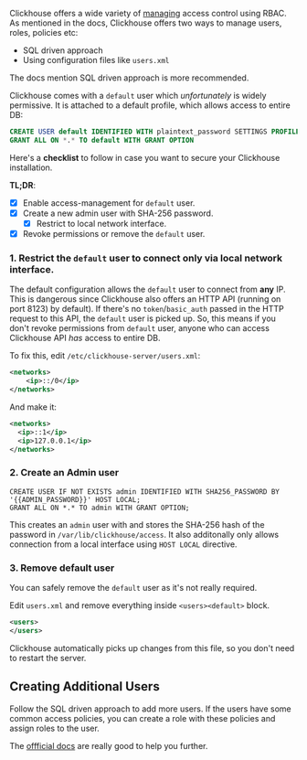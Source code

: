Clickhouse offers a wide variety of [managing](https://clickhouse.tech/docs/en/operations/access-rights/) access control using RBAC. As mentioned in the docs, Clickhouse offers two ways to manage users, roles, policies etc:

- SQL driven approach
- Using configuration files like `users.xml`

The docs mention SQL driven approach is more recommended.

Clickhouse comes with a `default` user which _unfortunately_ is widely permissive. It is attached to a default profile, which allows access to entire DB:

```sql
CREATE USER default IDENTIFIED WITH plaintext_password SETTINGS PROFILE default
GRANT ALL ON *.* TO default WITH GRANT OPTION
```

Here's a **checklist** to follow in case you want to secure your Clickhouse installation.

**TL;DR**:

- [x] Enable access-management for `default` user.
- [x] Create a new admin user with SHA-256 password.
    * [x] Restrict to local network interface.
- [x] Revoke permissions or remove the `default` user.

### 1. Restrict the `default` user to connect only via local network interface.

The default configuration allows the `default` user to connect from **any** IP. This is dangerous since Clickhouse also offers an HTTP API (running on port 8123) by default). If there's no `token`/`basic_auth` passed in the HTTP request to this API, the `default` user is picked up. So, this means if you don't revoke permissions from `default` user, anyone who can access Clickhouse API _has_ access to entire DB.

To fix this, edit `/etc/clickhouse-server/users.xml`:

```xml
<networks>
    <ip>::/0</ip>
</networks>
```

And make it:

```xml
<networks>
  <ip>::1</ip>
  <ip>127.0.0.1</ip>
</networks>
```

### 2. Create an Admin user

```
CREATE USER IF NOT EXISTS admin IDENTIFIED WITH SHA256_PASSWORD BY '{{ADMIN_PASSWORD}}' HOST LOCAL;
GRANT ALL ON *.* TO admin WITH GRANT OPTION;
```

This creates an `admin` user with and stores the SHA-256 hash of the password in `/var/lib/clickhouse/access`. It also additonally only allows connection from a local interface using `HOST LOCAL` directive.

### 3. Remove default user

You can safely remove the `default` user as it's not really required.

Edit `users.xml` and remove everything inside `<users><default>` block.


```xml
<users>
</users>
```

Clickhouse automatically picks up changes from this file, so you don't need to restart the server.

## Creating Additional Users

Follow the SQL driven approach to add more users. If the users have some common access policies, you can create a role with these policies and assign roles to the user.

The [offficial docs](https://clickhouse.tech/docs/en/operations/access-rights/) are really good to help you further.